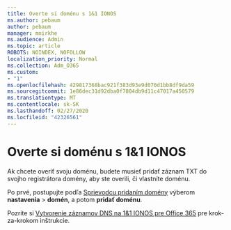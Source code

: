 ```yaml
---
title: Overte si doménu s 1&1 IONOS
ms.author: pebaum
author: pebaum
manager: mnirkhe
ms.audience: Admin
ms.topic: article
ROBOTS: NOINDEX, NOFOLLOW
localization_priority: Normal
ms.collection: Adm_O365
ms.custom:
- "1"
ms.openlocfilehash: 429817368bac921f383d93e9d070d1bb8df9da59
ms.sourcegitcommit: 1e86dec31d92dba0f7804db9d11c47017a450579
ms.translationtype: MT
ms.contentlocale: sk-SK
ms.lasthandoff: 02/27/2020
ms.locfileid: "42326561"
---
```

# <a name="verify-your-domain-with-11-ionos"></a>Overte si doménu s 1&1 IONOS

Ak chcete overiť svoju doménu, budete musieť pridať záznam TXT do svojho registrátora domény, aby ste overili, či vlastníte doménu. 

Po prvé, postupujte podľa [Sprievodcu pridaním domény](https://portal.office.com/adminportal/home#/Domains) výberom **nastavenia** \> **domén**, a potom **pridať doménu**.
  
Pozrite si [Vytvorenie záznamov DNS na 1&1 IONOS pre Office 365](https://docs.microsoft.com/microsoft-365/admin/dns/create-dns-records-at-1-1-internet) pre krok-za-krokom inštrukcie.